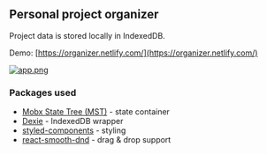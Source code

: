## Personal project organizer

Project data is stored locally in IndexedDB.

Demo: [https://organizer.netlify.com/](https://organizer.netlify.com/)

[![app.png](https://s33.postimg.cc/vcida2e2n/app.png)](https://postimg.cc/image/5tq0x1uij/)

### Packages used

- [Mobx State Tree (MST)](https://github.com/mobxjs/mobx-state-tree) - state container
- [Dexie](https://github.com/dfahlander/Dexie.js) - IndexedDB wrapper
- [styled-components](https://github.com/styled-components/styled-components) - styling
- [react-smooth-dnd](https://github.com/kutlugsahin/react-smooth-dnd) - drag & drop support
